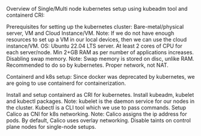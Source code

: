 Overview of Single/Multi node kubernetes setup using kubeadm tool and containerd CRI:

Prerequisites for setting up the kubernetes cluster: 
Bare-metal/physical server, VM and Cloud Instance/VM.
Note: If we do not have enough resources to set up a VM in our local devices, then we can use the cloud instance/VM.
OS: Ubuntu 22.04 LTS server.
At least 2 cores of CPU for each server/node.
Min 2+GB RAM as per number of applications increases.
Disabling swap memory.
Note: Swap memory is stored on disc, unlike RAM. Recommended to do so by kubernetes.
Proper network, not NAT.

Containerd and k8s setup: 
Since docker was deprecated by kubernetes, we are going to use containerd for containerization. 

Install and setup containerd as CRI for kubernetes.
Install kubeadm, kubelet and 	kubectl packages.
Note: kubelet is the daemon service for our nodes in the cluster. Kubectl is a CLI tool which we use to pass commands.
Setup Calico as CNI for k8s networking. 
Note: Calico assigns the ip address for pods. By default, Calico uses overlay networking. 
Disable taints on control plane nodes for single-node setups.
